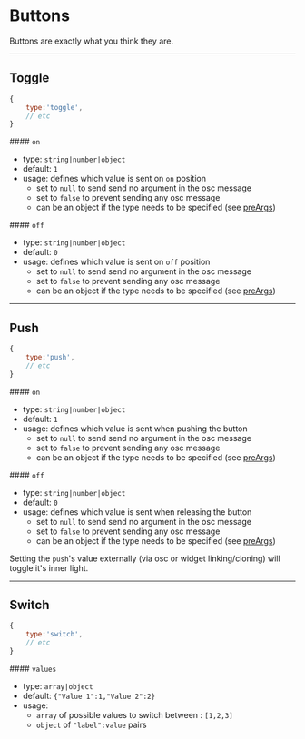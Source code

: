 # Buttons

Buttons are exactly what you think they are.

----

## Toggle
```js
{
    type:'toggle',
    // etc
}
```

#### `on`
- type: `string|number|object`
- default: `1`
- usage: defines which value is sent on `on` position
    - set to `null` to send send no argument in the osc message
    - set to `false` to prevent sending any osc message
    - can be an object if the type needs to be specified (see [preArgs](../widgets-generics.md#preargs))

#### `off`
- type: `string|number|object`
- default: `0`
- usage: defines which value is sent on `off` position
    - set to `null` to send send no argument in the osc message
    - set to `false` to prevent sending any osc message
    - can be an object if the type needs to be specified (see [preArgs](../widgets-generics.md#preargs))


----

## Push
```js
{
    type:'push',
    // etc
}
```

#### `on`
- type: `string|number|object`
- default: `1`
- usage: defines which value is sent when pushing the button
    - set to `null` to send send no argument in the osc message
    - set to `false` to prevent sending any osc message
    - can be an object if the type needs to be specified (see [preArgs](../widgets-generics.md#preargs))

#### `off`
- type: `string|number|object`
- default: `0`
- usage: defines which value is sent when releasing the button
    - set to `null` to send send no argument in the osc message
    - set to `false` to prevent sending any osc message
    - can be an object if the type needs to be specified (see [preArgs](../widgets-generics.md#preargs))


Setting the `push`'s value externally (via osc or widget linking/cloning) will toggle it's inner light.


----

## Switch
```js
{
    type:'switch',
    // etc
}
```

#### `values`
- type: `array|object`
- default: `{"Value 1":1,"Value 2":2}`
- usage:
    - `array` of possible values to switch between : `[1,2,3]`
    - `object` of `"label":value` pairs
